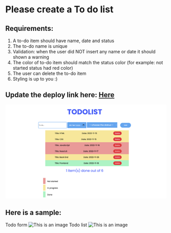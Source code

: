 # Please create a To do list

## Requirements:

1. A to-do item should have name, date and status
2. The to-do name is unique
3. Validation: when the user did NOT insert any name or date it should shown a warning
4. The color of to-do item should match the status color (for example: not started status had red color)
5. The user can delete the to-do item
6. Styling is up to you :)

## Update the deploy link here: [Here](https://jamiekim828.github.io/ISA6_TodoList/)

![This is my work](./screenshots/My_Screenshot.png)

## Here is a sample:

Todo form
![This is an image](./screenshots/todoform.png)
Todo list
![This is an image](./screenshots/todolist.png)

